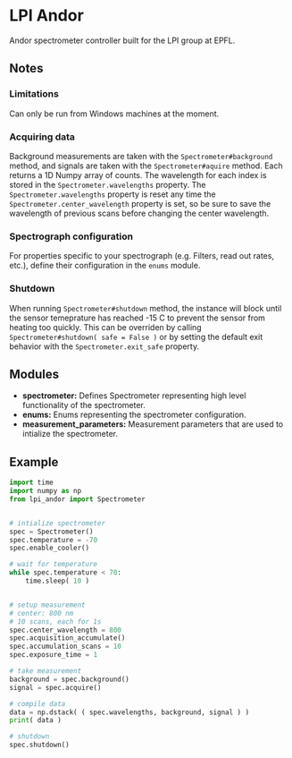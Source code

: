 # LPI Andor
Andor spectrometer controller built for the LPI group at EPFL.

## Notes

### Limitations
Can only be run from Windows machines at the moment.

### Acquiring data
Background measurements are taken with the `Spectrometer#background` method, and signals are taken with the `Spectrometer#aquire` method.
Each returns a 1D Numpy array of counts. The wavelength for each index is stored in the `Spectrometer.wavelengths` property.
The `Spectrometer.wavelengths` property is reset any time the `Spectrometer.center_wavelength` property is set, so be sure to save the 
wavelength of previous scans before changing the center wavelength.

### Spectrograph configuration
For properties specific to your spectrograph (e.g. Filters, read out rates, etc.), define their configuration in the `enums` module.

### Shutdown
When running `Spectrometer#shutdown` method, the instance will block until the sensor temeprature has reached -15 C to prevent the sensor from heating too quickly. This can be overriden by calling `Spectrometer#shutdown( safe = False )` or by setting the default exit behavior with the `Spectrometer.exit_safe` property.

## Modules

+ **spectrometer:** Defines Spectrometer representing high level functionality of the spectrometer.
+ **enums:** Enums representing the spectrometer configuration.
+ **measurement_parameters:** Measurement parameters that are used to intialize the spectrometer.

## Example
```python
import time
import numpy as np
from lpi_andor import Spectrometer


# intialize spectrometer
spec = Spectrometer()
spec.temperature = -70
spec.enable_cooler()

# wait for temperature
while spec.temperature < 70:
	time.sleep( 10 )


# setup measurement
# center: 800 nm
# 10 scans, each for 1s
spec.center_wavelength = 800
spec.acquisition_accumulate()
spec.accumulation_scans = 10
spec.exposure_time = 1

# take measurement
background = spec.background()
signal = spec.acquire()

# compile data
data = np.dstack( ( spec.wavelengths, background, signal ) )
print( data )

# shutdown
spec.shutdown()
```